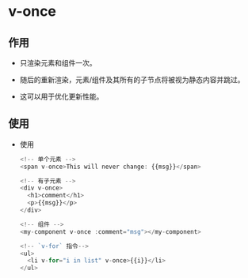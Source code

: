 # v-once

## 作用

  - 只渲染元素和组件一次。

  - 随后的重新渲染，元素/组件及其所有的子节点将被视为静态内容并跳过。

  - 这可以用于优化更新性能。

## 使用

  - 使用

    ```javascript
    <!-- 单个元素 -->
    <span v-once>This will never change: {{msg}}</span>
    ```

    ```javascript
    <!-- 有子元素 -->
    <div v-once>
      <h1>comment</h1>
      <p>{{msg}}</p>
    </div>
    ```

    ```javascript
    <!-- 组件 -->
    <my-component v-once :comment="msg"></my-component>
    ```

    ```javascript
    <!-- `v-for` 指令-->
    <ul>
      <li v-for="i in list" v-once>{{i}}</li>
    </ul>
    ```
